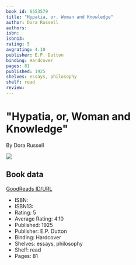 ```yaml
---
book id: 6553579
title: "Hypatia, or, Woman and Knowledge"
author: Dora Russell
authors: 
isbn: 
isbn13: 
rating: 5
avgrating: 4.10
publisher: E.P. Dutton
binding: Hardcover
pages: 81
published: 1925
shelves: essays, philosophy
shelf: read
review: 
---
```


# "Hypatia, or, Woman and Knowledge"

By Dora Russell

![](https://i.gr-assets.com/images/S/compressed.photo.goodreads.com/books/1245208752l/6553579.jpg)

## Book data

[GoodReads ID/URL](https://www.goodreads.com/book/show/6553579)

- ISBN: 
- ISBN13: 
- Rating: 5
- Average Rating: 4.10
- Published: 1925
- Publisher: E.P. Dutton
- Binding: Hardcover
- Shelves: essays, philosophy
- Shelf: read
- Pages: 81

